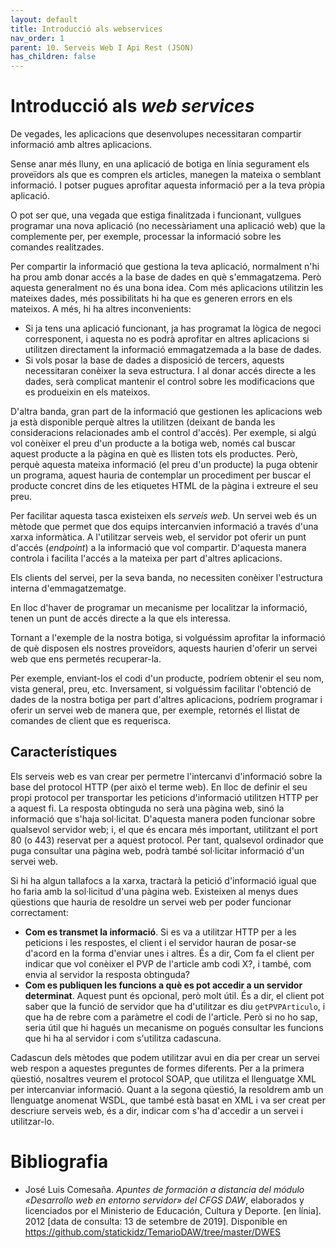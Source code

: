 ```yaml
---
layout: default
title: Introducció als webservices
nav_order: 1
parent: 10. Serveis Web I Api Rest (JSON)
has_children: false 
---
```


# Introducció als _web services_

De vegades, les aplicacions que desenvolupes necessitaran compartir informació amb altres
aplicacions.

Sense anar més lluny, en una aplicació de botiga en línia segurament els proveïdors als que es compren els articles, manegen la mateixa o semblant informació. I potser pugues aprofitar aquesta informació per a la teva pròpia aplicació.

O pot ser que, una vegada que estiga finalitzada i funcionant, vullgues programar una nova aplicació (no necessàriament una aplicació web) que la complemente per, per exemple, processar la informació sobre les comandes realitzades.

Per compartir la informació que gestiona la teva aplicació, normalment n'hi ha prou amb donar accés a la base de dades en què s'emmagatzema. Però aquesta generalment no és una bona idea. Com més aplicacions utilitzin les mateixes dades, més possibilitats hi ha que es generen errors en els mateixos. A més, hi ha altres inconvenients:

 * Si ja tens una aplicació funcionant, ja has programat la lògica de negoci corresponent, i aquesta no es podrà aprofitar en altres aplicacions si utilitzen directament la informació emmagatzemada a la base de dades.
 * Si vols posar la base de dades a disposició de tercers, aquests necessitaran conèixer la seva estructura. I al donar accés directe a les dades, serà complicat mantenir el control sobre les modificacions que es produeixin en els mateixos.

D'altra banda, gran part de la informació que gestionen les aplicacions web ja està disponible perquè altres la utilitzen (deixant de banda les consideracions relacionades amb el control d'accés). Per exemple, si algú vol conèixer el preu d'un producte a la botiga web, només cal buscar aquest producte a la pàgina en què es llisten tots els productes. Però, perquè aquesta mateixa informació (el preu d'un producte) la puga obtenir un programa, aquest hauria de contemplar un procediment per buscar el producte concret dins de les etiquetes HTML de la pàgina i extreure el seu preu.

Per facilitar aquesta tasca existeixen els *serveis web*. Un servei web és un mètode que permet que dos equips intercanvien informació a través d'una xarxa informàtica. A l'utilitzar serveis web, el servidor pot oferir un punt d'accés (_endpoint_) a la informació que vol compartir. D'aquesta manera controla i facilita l'accés a la mateixa per part d'altres aplicacions.

Els clients del servei, per la seva banda, no necessiten conèixer l'estructura interna d'emmagatzematge.

En lloc d'haver de programar un mecanisme per localitzar la informació, tenen un punt de
accés directe a la que els interessa.

Tornant a l'exemple de la nostra botiga, si volguéssim aprofitar la informació de què disposen els nostres proveïdors, aquests haurien d'oferir un servei web que ens permetés recuperar-la.

Per exemple, enviant-los el codi d'un producte, podríem obtenir el seu nom, vista general,
preu, etc. Inversament, si volguéssim facilitar l'obtenció de dades de la nostra botiga per part d'altres aplicacions, podríem programar i oferir un servei web de manera que, per exemple, retornés el llistat de comandes de client que es requerisca.


## Característiques

Els serveis web es van crear per permetre l'intercanvi d'informació sobre la base del protocol HTTP (per això el terme web). En lloc de definir el seu propi protocol per transportar les peticions d'informació utilitzen HTTP per a aquest fi. La resposta obtinguda no serà una pàgina web, sinó la informació que s'haja sol·licitat. D'aquesta manera poden funcionar sobre qualsevol servidor web; i, el que és encara més important, utilitzant el port 80 (o 443) reservat per a aquest protocol. Per tant, qualsevol ordinador que puga consultar una pàgina web, podrà també sol·licitar informació d'un servei web.

Si hi ha algun tallafocs a la xarxa, tractarà la petició d'informació igual que ho faria amb la sol·licitud d'una pàgina web. Existeixen al menys dues qüestions que hauria de resoldre un servei web per poder funcionar correctament:
 * **Com es transmet la informació**. Si es va a utilitzar HTTP per a les peticions i les respostes, el client i el servidor hauran de posar-se d'acord en la forma d'enviar unes i altres. És a dir, Com fa el client per indicar que vol conèixer el PVP de l'article amb codi X?, i també, com envia al servidor la resposta obtinguda?
 * **Com es publiquen les funcions a què es pot accedir a un servidor determinat**. Aquest
punt és opcional, però molt útil. És a dir, el client pot saber que la funció de servidor que ha d'utilitzar es diu `getPVPArticulo`, i que ha de rebre com a paràmetre el codi de l'article. Però si no ho sap, seria útil que hi hagués un mecanisme on pogués consultar les funcions que hi ha al servidor i com s'utilitza cadascuna.

Cadascun dels mètodes que podem utilitzar avui en dia per crear un servei web respon a
aquestes preguntes de formes diferents. Per a la primera qüestió, nosaltres veurem el protocol SOAP, que utilitza el llenguatge XML per intercanviar informació. Quant a la segona qüestió, la resoldrem amb un llenguatge anomenat WSDL, que també està basat en XML i va ser creat per descriure serveis web, és a dir, indicar com s'ha d'accedir a un servei i utilitzar-lo.

# Bibliografia

* José Luis Comesaña.  _Apuntes de formación a distancia del módulo «Desarrollo web en entorno servidor» del CFGS DAW_, elaborados y licenciados por el Ministerio de Educación, Cultura y Deporte. [en línia]. 2012 [data de consulta: 13 de setembre de 2019]. Disponible en [<https://github.com/statickidz/TemarioDAW/tree/master/DWES>](https://github.com/statickidz/TemarioDAW/tree/master/DWES)